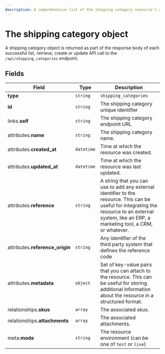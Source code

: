 ```yaml
---
description: A comprehensive list of the shipping category resource's attributes and relationships.
---
```


# The shipping category object

A shipping category object is returned as part of the response body of each successful list, retrieve, create or update API call to the `/api/shipping_categories` endpoint.

## Fields

| Field          | Type     | Description                                  |
| -------------- | -------- | -------------------------------------------- |
| **type**       | `string` | `shipping_categories`                        |
| **id**         | `string` | The shipping category unique identifier  |
| links.**self** | `string` | The shipping category endpoint URL       |
| attributes.**name** | `string` | The shipping category name. |
| attributes.**created_at** | `datetime` | Time at which the resource was created. |
| attributes.**updated_at** | `datetime` | Time at which the resource was last updated. |
| attributes.**reference** | `string` | A string that you can use to add any external identifier to the resource. This can be useful for integrating the resource to an external system, like an ERP, a marketing tool, a CRM, or whatever. |
| attributes.**reference_origin** | `string` | Any identifier of the third party system that defines the reference code |
| attributes.**metadata** | `object` | Set of key-value pairs that you can attach to the resource. This can be useful for storing additional information about the resource in a structured format. |
| relationships.**skus** | `array` | The associated skus. |
| relationships.**attachments** | `array` | The associated attachments. |
| meta.**mode** | `string` | The resource environment \(can be one of `test` or `live`\) |

